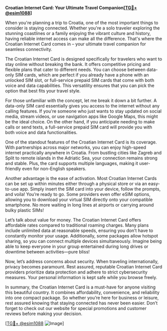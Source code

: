 **Croatian Internet Card: Your Ultimate Travel Companion[[TG💪+ @esim1088](https://t.me/s/esim1088)]**

When you're planning a trip to Croatia, one of the most important things to consider is staying connected. Whether you're a solo traveler exploring the stunning coastlines or a family enjoying the vibrant culture and history, having reliable internet access can make all the difference. That's where the Croatian Internet Card comes in – your ultimate travel companion for seamless connectivity.

The Croatian Internet Card is designed specifically for travelers who want to stay online without breaking the bank. It offers competitive pricing and flexible plans that cater to different needs. You can choose between data-only SIM cards, which are perfect if you already have a phone with an unlocked SIM slot, or full-service prepaid SIM cards that come with both voice and data capabilities. This versatility ensures that you can pick the option that best fits your travel style.

For those unfamiliar with the concept, let me break it down a bit further. A data-only SIM card essentially gives you access to the internet without any calling features. If you're someone who just wants to stay updated on social media, stream videos, or use navigation apps like Google Maps, this might be the ideal choice. On the other hand, if you anticipate needing to make calls or send texts, a full-service prepaid SIM card will provide you with both voice and data functionalities.

One of the standout features of the Croatian Internet Card is its coverage. With partnerships across major networks, you can enjoy high-speed internet practically anywhere in Croatia. From bustling cities like Zagreb and Split to remote islands in the Adriatic Sea, your connection remains strong and stable. Plus, the card supports multiple languages, making it user-friendly even for non-English speakers.

Another advantage is the ease of activation. Most Croatian Internet Cards can be set up within minutes either through a physical store or via an easy-to-use app. Simply insert the SIM card into your device, follow the prompts, and voila! You’re ready to go. Some providers even offer eSIM options, allowing you to download your virtual SIM directly onto your compatible smartphone. No more waiting in long lines at airports or carrying around bulky plastic SIMs!

Let’s talk about value for money. The Croatian Internet Card offers affordable rates compared to traditional roaming charges. Many plans include unlimited data at reasonable speeds, ensuring you don’t have to constantly monitor your usage. Additionally, some packages allow hotspot sharing, so you can connect multiple devices simultaneously. Imagine being able to keep everyone in your group entertained during long drives or downtime between activities—pure bliss!

Now, let’s address concerns about security. When traveling internationally, privacy becomes paramount. Rest assured, reputable Croatian Internet Card providers prioritize data protection and adhere to strict cybersecurity measures. Your personal information is kept safe while you browse freely.

In summary, the Croatian Internet Card is a must-have for anyone visiting this beautiful country. It combines affordability, convenience, and reliability into one compact package. So whether you’re here for business or leisure, rest assured knowing that staying connected has never been easier. Don’t forget to check out our website for special promotions and customer reviews before making your decision.

[[TG💪+ @esim1088](https://t.me/s/esim1088) ![Image](https://i.postimg.cc/Y0z9fWf4/image.png)]